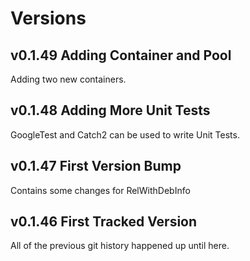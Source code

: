 # Versions

## v0.1.49 Adding Container and Pool

Adding two new containers.

## v0.1.48 Adding More Unit Tests

GoogleTest and Catch2 can be used to write Unit Tests.

## v0.1.47 First Version Bump

Contains some changes for RelWithDebInfo

## v0.1.46 First Tracked Version

All of the previous git history happened up until here.
